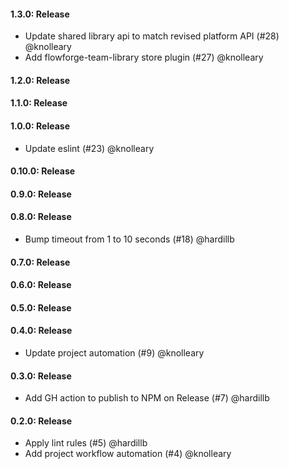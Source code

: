#### 1.3.0: Release

 - Update shared library api to match revised platform API (#28) @knolleary
 - Add flowforge-team-library store plugin (#27) @knolleary

#### 1.2.0: Release


#### 1.1.0: Release


#### 1.0.0: Release

 - Update eslint (#23) @knolleary

#### 0.10.0: Release


#### 0.9.0: Release


#### 0.8.0: Release

 - Bump timeout from 1 to 10 seconds (#18) @hardillb

#### 0.7.0: Release


#### 0.6.0: Release


#### 0.5.0: Release

#### 0.4.0: Release

 - Update project automation (#9) @knolleary

#### 0.3.0: Release

 - Add GH action to publish to NPM on Release (#7) @hardillb

#### 0.2.0: Release

 - Apply lint rules (#5) @hardillb
 - Add project workflow automation (#4) @knolleary
